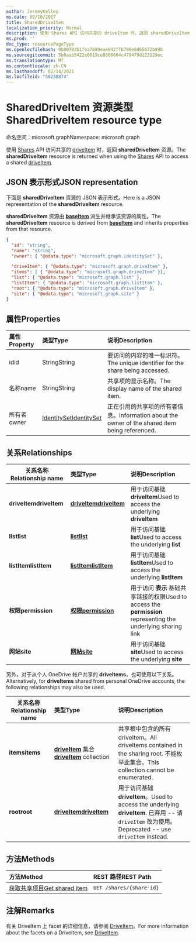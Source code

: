```yaml
---
author: JeremyKelley
ms.date: 09/10/2017
title: SharedDriveItem
localization_priority: Normal
description: 使用 Shares API 访问共享的 driveItem 时，返回 sharedDriveItem 资源。
ms.prod: ''
doc_type: resourcePageType
ms.openlocfilehash: 9b00703b1fea7689eae942ffb790e8d65672b89b
ms.sourcegitcommit: 5b0aab5422e0619ce8806664c479479d223129ec
ms.translationtype: MT
ms.contentlocale: zh-CN
ms.lasthandoff: 02/14/2021
ms.locfileid: "50238874"
---
```

# <a name="shareddriveitem-resource-type"></a><span data-ttu-id="50d12-103">SharedDriveItem 资源类型</span><span class="sxs-lookup"><span data-stu-id="50d12-103">SharedDriveItem resource type</span></span>

<span data-ttu-id="50d12-104">命名空间：microsoft.graph</span><span class="sxs-lookup"><span data-stu-id="50d12-104">Namespace: microsoft.graph</span></span>

<span data-ttu-id="50d12-105">使用 [Shares](../api/shares-get.md) API 访问共享的 [driveItem](driveitem.md) 时，返回 **sharedDriveItem** 资源。</span><span class="sxs-lookup"><span data-stu-id="50d12-105">The **sharedDriveItem** resource is returned when using the [Shares](../api/shares-get.md) API to access a shared [driveItem](driveitem.md).</span></span>

## <a name="json-representation"></a><span data-ttu-id="50d12-106">JSON 表示形式</span><span class="sxs-lookup"><span data-stu-id="50d12-106">JSON representation</span></span>

<span data-ttu-id="50d12-107">下面是 **sharedDriveItem** 资源的 JSON 表示形式。</span><span class="sxs-lookup"><span data-stu-id="50d12-107">Here is a JSON representation of the **sharedDriveItem** resource.</span></span>

<span data-ttu-id="50d12-108">**sharedDriveItem** 资源由 [**baseItem**](baseitem.md) 派生并继承该资源的属性。</span><span class="sxs-lookup"><span data-stu-id="50d12-108">The **sharedDriveItem** resource is derived from [**baseItem**](baseitem.md) and inherits properties from that resource.</span></span>

<!-- {
  "blockType": "resource",
  "baseType": "microsoft.graph.baseItem",
  "optionalProperties": [  ],
  "@odata.type": "microsoft.graph.sharedDriveItem"
}-->

```json
{
  "id": "string",
  "name": "string",
  "owner": { "@odata.type": "microsoft.graph.identitySet" },

  "driveItem": { "@odata.type": "microsoft.graph.driveItem" },
  "items": [ { "@odata.type": "microsoft.graph.driveItem" }],
  "list": { "@odata.type": "microsoft.graph.list" },
  "listItem": { "@odata.type": "microsoft.graph.listItem" },
  "root": { "@odata.type": "microsoft.graph.driveItem" },
  "site": { "@odata.type": "microsoft.graph.site" }
}
```

## <a name="properties"></a><span data-ttu-id="50d12-109">属性</span><span class="sxs-lookup"><span data-stu-id="50d12-109">Properties</span></span>

| <span data-ttu-id="50d12-110">属性</span><span class="sxs-lookup"><span data-stu-id="50d12-110">Property</span></span> | <span data-ttu-id="50d12-111">类型</span><span class="sxs-lookup"><span data-stu-id="50d12-111">Type</span></span>                          | <span data-ttu-id="50d12-112">说明</span><span class="sxs-lookup"><span data-stu-id="50d12-112">Description</span></span>                                                      |
| :------- | :---------------------------- | :--------------------------------------------------------------- |
| <span data-ttu-id="50d12-113">id</span><span class="sxs-lookup"><span data-stu-id="50d12-113">id</span></span>       | <span data-ttu-id="50d12-114">String</span><span class="sxs-lookup"><span data-stu-id="50d12-114">String</span></span>                        | <span data-ttu-id="50d12-115">要访问的内容的唯一标识符。</span><span class="sxs-lookup"><span data-stu-id="50d12-115">The unique identifier for the share being accessed.</span></span>              |
| <span data-ttu-id="50d12-116">名称</span><span class="sxs-lookup"><span data-stu-id="50d12-116">name</span></span>     | <span data-ttu-id="50d12-117">String</span><span class="sxs-lookup"><span data-stu-id="50d12-117">String</span></span>                        | <span data-ttu-id="50d12-118">共享项的显示名称。</span><span class="sxs-lookup"><span data-stu-id="50d12-118">The display name of the shared item.</span></span>                             |
| <span data-ttu-id="50d12-119">所有者</span><span class="sxs-lookup"><span data-stu-id="50d12-119">owner</span></span>    | [<span data-ttu-id="50d12-120">IdentitySet</span><span class="sxs-lookup"><span data-stu-id="50d12-120">IdentitySet</span></span>](identityset.md) | <span data-ttu-id="50d12-121">正在引用的共享项的所有者信息。</span><span class="sxs-lookup"><span data-stu-id="50d12-121">Information about the owner of the shared item being referenced.</span></span> |

## <a name="relationships"></a><span data-ttu-id="50d12-122">关系</span><span class="sxs-lookup"><span data-stu-id="50d12-122">Relationships</span></span>

| <span data-ttu-id="50d12-123">关系名称</span><span class="sxs-lookup"><span data-stu-id="50d12-123">Relationship name</span></span> | <span data-ttu-id="50d12-124">类型</span><span class="sxs-lookup"><span data-stu-id="50d12-124">Type</span></span>                | <span data-ttu-id="50d12-125">说明</span><span class="sxs-lookup"><span data-stu-id="50d12-125">Description</span></span>
| ------------------|:--------------------|:-----------------------------------
| <span data-ttu-id="50d12-126">**driveItem**</span><span class="sxs-lookup"><span data-stu-id="50d12-126">**driveItem**</span></span>     | <span data-ttu-id="50d12-127">[**driveItem**][driveItem]</span><span class="sxs-lookup"><span data-stu-id="50d12-127">[**driveItem**][driveItem]</span></span>   | <span data-ttu-id="50d12-128">用于访问基础 **driveItem**</span><span class="sxs-lookup"><span data-stu-id="50d12-128">Used to access the underlying **driveItem**</span></span>
| <span data-ttu-id="50d12-129">**list**</span><span class="sxs-lookup"><span data-stu-id="50d12-129">**list**</span></span>          | <span data-ttu-id="50d12-130">[**list**][list]</span><span class="sxs-lookup"><span data-stu-id="50d12-130">[**list**][list]</span></span>        | <span data-ttu-id="50d12-131">用于访问基础 **list**</span><span class="sxs-lookup"><span data-stu-id="50d12-131">Used to access the underlying **list**</span></span>
| <span data-ttu-id="50d12-132">**listItem**</span><span class="sxs-lookup"><span data-stu-id="50d12-132">**listItem**</span></span>      | <span data-ttu-id="50d12-133">[**listItem**][listItem]</span><span class="sxs-lookup"><span data-stu-id="50d12-133">[**listItem**][listItem]</span></span>    | <span data-ttu-id="50d12-134">用于访问基础 **listItem**</span><span class="sxs-lookup"><span data-stu-id="50d12-134">Used to access the underlying **listItem**</span></span>
| <span data-ttu-id="50d12-135">**权限**</span><span class="sxs-lookup"><span data-stu-id="50d12-135">**permission**</span></span>    | <span data-ttu-id="50d12-136">[**权限**][permission]</span><span class="sxs-lookup"><span data-stu-id="50d12-136">[**permission**][permission]</span></span> | <span data-ttu-id="50d12-137">用于访问 **表示** 基础共享链接的权限</span><span class="sxs-lookup"><span data-stu-id="50d12-137">Used to access the **permission** representing the underlying sharing link</span></span>
| <span data-ttu-id="50d12-138">**网站**</span><span class="sxs-lookup"><span data-stu-id="50d12-138">**site**</span></span>          | <span data-ttu-id="50d12-139">[**网站**][site]</span><span class="sxs-lookup"><span data-stu-id="50d12-139">[**site**][site]</span></span>        | <span data-ttu-id="50d12-140">用于访问基础 **site**</span><span class="sxs-lookup"><span data-stu-id="50d12-140">Used to access the underlying **site**</span></span>

<span data-ttu-id="50d12-141">另外，对于从个人 OneDrive 帐户共享的 **driveItems**，也可使用以下关系。</span><span class="sxs-lookup"><span data-stu-id="50d12-141">Alternatively, for **driveItems** shared from personal OneDrive accounts, the following relationships may also be used.</span></span>

| <span data-ttu-id="50d12-142">关系名称</span><span class="sxs-lookup"><span data-stu-id="50d12-142">Relationship name</span></span> | <span data-ttu-id="50d12-143">类型</span><span class="sxs-lookup"><span data-stu-id="50d12-143">Type</span></span>                         | <span data-ttu-id="50d12-144">说明</span><span class="sxs-lookup"><span data-stu-id="50d12-144">Description</span></span>
| ------------------|:-----------------------------|:-----------------------------------
| <span data-ttu-id="50d12-145">**items**</span><span class="sxs-lookup"><span data-stu-id="50d12-145">**items**</span></span>         | <span data-ttu-id="50d12-146">[**driveItem**][driveItem] 集合</span><span class="sxs-lookup"><span data-stu-id="50d12-146">[**driveItem**][driveItem] collection</span></span> | <span data-ttu-id="50d12-147">共享根中包含的所有 driveItem。</span><span class="sxs-lookup"><span data-stu-id="50d12-147">All driveItems contained in the sharing root.</span></span> <span data-ttu-id="50d12-148">不能枚举此集合。</span><span class="sxs-lookup"><span data-stu-id="50d12-148">This collection cannot be enumerated.</span></span>
| <span data-ttu-id="50d12-149">**root**</span><span class="sxs-lookup"><span data-stu-id="50d12-149">**root**</span></span>          | <span data-ttu-id="50d12-150">[**driveItem**][driveItem]</span><span class="sxs-lookup"><span data-stu-id="50d12-150">[**driveItem**][driveItem]</span></span>   | <span data-ttu-id="50d12-151">用于访问基础 **driveItem**。</span><span class="sxs-lookup"><span data-stu-id="50d12-151">Used to access the underlying **driveItem**.</span></span> <span data-ttu-id="50d12-152">已弃用 -- 请 `driveItem` 改为使用。</span><span class="sxs-lookup"><span data-stu-id="50d12-152">Deprecated -- use `driveItem` instead.</span></span>

[driveItem]: driveitem.md
[list]: list.md
[listItem]: listitem.md
[permission]: permission.md
[site]: site.md

## <a name="methods"></a><span data-ttu-id="50d12-153">方法</span><span class="sxs-lookup"><span data-stu-id="50d12-153">Methods</span></span>

| <span data-ttu-id="50d12-154">方法</span><span class="sxs-lookup"><span data-stu-id="50d12-154">Method</span></span>                                  | <span data-ttu-id="50d12-155">REST 路径</span><span class="sxs-lookup"><span data-stu-id="50d12-155">REST Path</span></span>                |
| :-------------------------------------- | :----------------------- |
| [<span data-ttu-id="50d12-156">获取共享项目</span><span class="sxs-lookup"><span data-stu-id="50d12-156">Get shared item</span></span>](../api/shares-get.md) | `GET /shares/{share-id}` |

## <a name="remarks"></a><span data-ttu-id="50d12-157">注解</span><span class="sxs-lookup"><span data-stu-id="50d12-157">Remarks</span></span>

<span data-ttu-id="50d12-158">有关 DriveItem 上 facet 的详细信息，请参阅 [DriveItem](driveitem.md)。</span><span class="sxs-lookup"><span data-stu-id="50d12-158">For more information about the facets on a DriveItem, see [DriveItem](driveitem.md).</span></span>

<!-- {
  "type": "#page.annotation",
  "description": "Share resource returns information about a shared item or collection of items.",
  "keywords": "share,shared,sharing root,shared files, shared items",
  "section": "documentation",
  "tocPath": "Resources/Share"
} -->

